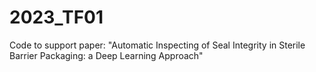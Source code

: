 # 2023_TF01
Code to support paper: "Automatic Inspecting of Seal Integrity in Sterile Barrier Packaging: a Deep Learning Approach"
